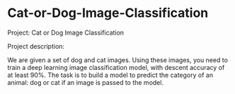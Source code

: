# Cat-or-Dog-Image-Classification
Project: Cat or Dog Image Classification
 
Project description: 

We are given a set of dog and cat images. Using these images, you need to train a deep learning image classification model, with descent accuracy of at least 90%. The task is to build a model to predict the category of an animal: dog or cat if an image is passed to the model.
